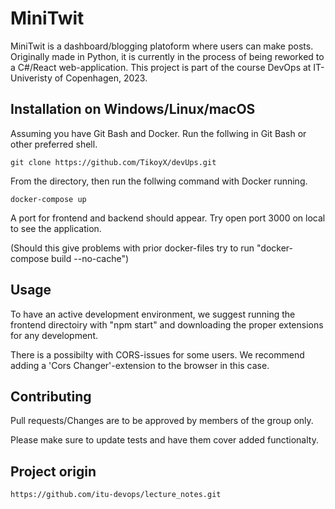 # MiniTwit

MiniTwit is a dashboard/blogging platoform where users can make posts. Originally made in Python, it is currently in 
the process of being reworked to a C#/React web-application. This project is part of the course DevOps at IT-Univeristy of Copenhagen, 2023. 





## Installation on Windows/Linux/macOS

Assuming you have Git Bash and Docker. Run the follwing in Git Bash or other preferred shell. 

```Git Bash
git clone https://github.com/TikoyX/devUps.git
```
From the directory, then run the follwing command with Docker running. 

```Git Bash
docker-compose up
```
A port for frontend and backend should appear. Try open port 3000 on local to see
the application.  

(Should this give problems with prior docker-files try to run "docker-compose build --no-cache")


## Usage

To have an active development environment, we suggest running the frontend directoiry with "npm start" and downloading 
the proper extensions for any development. 

There is a possibilty with CORS-issues for some users. We recommend adding a 'Cors Changer'-extension to the browser in this case. 

## Contributing

Pull requests/Changes are to be approved by members of the group only. 

Please make sure to update tests and have them cover added functionalty.

## Project origin

``` Git
https://github.com/itu-devops/lecture_notes.git
```
   

